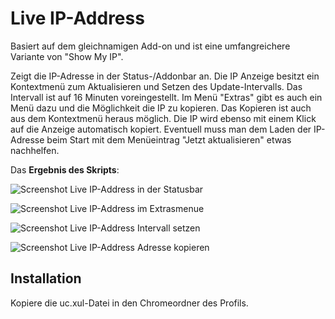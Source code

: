 # Live IP-Address
Basiert auf dem gleichnamigen Add-on und ist eine umfangreichere Variante von "Show My IP".

Zeigt die IP-Adresse in der Status-/Addonbar an. Die IP Anzeige besitzt ein Kontextmenü zum Aktualisieren und 
Setzen des Update-Intervalls. Das Intervall ist auf 16 Minuten voreingestellt. Im Menü "Extras" gibt es auch ein Menü dazu 
und die Möglichkeit die IP zu kopieren. Das Kopieren ist auch aus dem Kontextmenü heraus möglich. Die IP wird ebenso mit 
einem Klick auf die Anzeige automatisch kopiert. Eventuell muss man dem Laden der IP-Adresse beim Start mit dem Menüeintrag 
"Jetzt aktualisieren" etwas nachhelfen.

Das **Ergebnis des Skripts**:

![Screenshot Live IP-Address in der Statusbar](https://github.com/ardiman/userChrome.js/raw/master/liveipaddress/scr_liveipaddress_statusbar.png)

![Screenshot Live IP-Address im Extrasmenue](https://github.com/ardiman/userChrome.js/raw/master/liveipaddress/scr_liveipaddress_extras.png)

![Screenshot Live IP-Address Intervall setzen](https://github.com/ardiman/userChrome.js/raw/master/liveipaddress/scr_liveipaddress_intervalsetzen.png)

![Screenshot Live IP-Address Adresse kopieren](https://github.com/ardiman/userChrome.js/raw/master/liveipaddress/scr_liveipaddress_kopieren.png)

## Installation
Kopiere die uc.xul-Datei in den Chromeordner des Profils.
